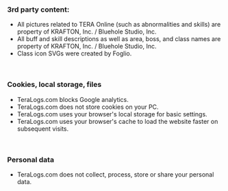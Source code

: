 ### 3rd party content:

+ All pictures related to TERA Online (such as abnormalities and skills) are property of KRAFTON, Inc. / Bluehole Studio, Inc.
+ All buff and skill descriptions as well as area, boss, and class names are property of KRAFTON, Inc. / Bluehole Studio, Inc.
+ Class icon SVGs were created by Foglio.

&nbsp;

### Cookies, local storage, files

+ TeraLogs.com blocks Google analytics.
+ TeraLogs.com does not store cookies on your PC.
+ TeraLogs.com uses your browser's local storage for basic settings.
+ TeraLogs.com uses your browser's cache to load the website faster on subsequent visits.

&nbsp;

### Personal data

+ TeraLogs.com does not collect, process, store or share your personal data.